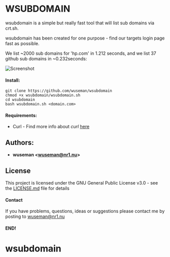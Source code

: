 # WSUBDOMAIN

wsubdomain is a simple but really fast tool that will list sub domains via crt.sh.

wsubdomain has been created for one purpose - find our targets login page fast as possible.

We list ~2000 sub domains for 'hp.com' in 1.212 seconds, and we list 37 github sub domains in ~0.232seconds:

![Screenshot](https://nr1.nu/archive/wsubdomain/wsubdomain.gif)

#### Install:

    git clone https://github.com/wuseman/wsubdomain
    chmod +x wsubdomain/wsubdomain.sh
    cd wsubdomain
    bash wsubdomain.sh <domain.com>

#### Requirements:

- Curl     - Find more info about _curl_ [here](https://github.com/curl/curl)

## Authors: 

* **wuseman <wuseman@nr1.nu\>** 

## License

This project is licensed under the GNU General Public License v3.0 - see the [LICENSE.md](LICENSE.md) file for details

#### Contact

If you have problems, questions, ideas or suggestions please contact me by posting to wuseman@nr1.nu

#### END!
# wsubdomain
